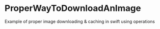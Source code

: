 # ProperWayToDownloadAnImage
Example of proper image downloading & caching in swift using operations
